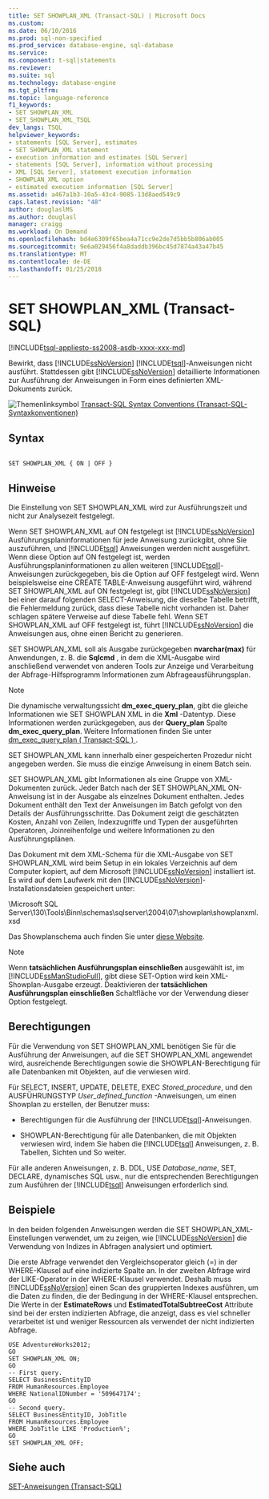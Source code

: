 ```yaml
---
title: SET SHOWPLAN_XML (Transact-SQL) | Microsoft Docs
ms.custom: 
ms.date: 06/10/2016
ms.prod: sql-non-specified
ms.prod_service: database-engine, sql-database
ms.service: 
ms.component: t-sql|statements
ms.reviewer: 
ms.suite: sql
ms.technology: database-engine
ms.tgt_pltfrm: 
ms.topic: language-reference
f1_keywords:
- SET SHOWPLAN_XML
- SET_SHOWPLAN_XML_TSQL
dev_langs: TSQL
helpviewer_keywords:
- statements [SQL Server], estimates
- SET SHOWPLAN_XML statement
- execution information and estimates [SQL Server]
- statements [SQL Server], information without processing
- XML [SQL Server], statement execution information
- SHOWPLAN_XML option
- estimated execution information [SQL Server]
ms.assetid: a467a1b3-10a5-43c4-9085-13d8aed549c9
caps.latest.revision: "48"
author: douglaslMS
ms.author: douglasl
manager: craigg
ms.workload: On Demand
ms.openlocfilehash: bd4e6309f65bea4a71cc9e2de7d5bb5b806ab005
ms.sourcegitcommit: 9e6a029456f4a8daddb396bc45d7874a43a47b45
ms.translationtype: MT
ms.contentlocale: de-DE
ms.lasthandoff: 01/25/2018
---
```

# <a name="set-showplanxml-transact-sql"></a>SET SHOWPLAN_XML (Transact-SQL)
[!INCLUDE[tsql-appliesto-ss2008-asdb-xxxx-xxx-md](../../includes/tsql-appliesto-ss2008-asdb-xxxx-xxx-md.md)]

  Bewirkt, dass [!INCLUDE[ssNoVersion](../../includes/ssnoversion-md.md)] [!INCLUDE[tsql](../../includes/tsql-md.md)]-Anweisungen nicht ausführt. Stattdessen gibt [!INCLUDE[ssNoVersion](../../includes/ssnoversion-md.md)] detaillierte Informationen zur Ausführung der Anweisungen in Form eines definierten XML-Dokuments zurück.  
 
 ![Themenlinksymbol](../../database-engine/configure-windows/media/topic-link.gif "Topic link icon") [Transact-SQL Syntax Conventions (Transact-SQL-Syntaxkonventionen)](../../t-sql/language-elements/transact-sql-syntax-conventions-transact-sql.md)  
  
## <a name="syntax"></a>Syntax  
  
```  
  
SET SHOWPLAN_XML { ON | OFF }  
```  
  
## <a name="remarks"></a>Hinweise  
 Die Einstellung von SET SHOWPLAN_XML wird zur Ausführungszeit und nicht zur Analysezeit festgelegt.  
  
 Wenn SET SHOWPLAN_XML auf ON festgelegt ist [!INCLUDE[ssNoVersion](../../includes/ssnoversion-md.md)] Ausführungsplaninformationen für jede Anweisung zurückgibt, ohne Sie auszuführen, und [!INCLUDE[tsql](../../includes/tsql-md.md)] Anweisungen werden nicht ausgeführt. Wenn diese Option auf ON festgelegt ist, werden Ausführungsplaninformationen zu allen weiteren [!INCLUDE[tsql](../../includes/tsql-md.md)]-Anweisungen zurückgegeben, bis die Option auf OFF festgelegt wird. Wenn beispielsweise eine CREATE TABLE-Anweisung ausgeführt wird, während SET SHOWPLAN_XML auf ON festgelegt ist, gibt [!INCLUDE[ssNoVersion](../../includes/ssnoversion-md.md)] bei einer darauf folgenden SELECT-Anweisung, die dieselbe Tabelle betrifft, die Fehlermeldung zurück, dass diese Tabelle nicht vorhanden ist. Daher schlagen spätere Verweise auf diese Tabelle fehl. Wenn SET SHOWPLAN_XML auf OFF festgelegt ist, führt [!INCLUDE[ssNoVersion](../../includes/ssnoversion-md.md)] die Anweisungen aus, ohne einen Bericht zu generieren.  
  
 SET SHOWPLAN_XML soll als Ausgabe zurückgegeben **nvarchar(max)** für Anwendungen, z. B. die **Sqlcmd** , in dem die XML-Ausgabe wird anschließend verwendet von anderen Tools zur Anzeige und Verarbeitung der Abfrage-Hilfsprogramm Informationen zum Abfrageausführungsplan.  
  
> [!NOTE]  
>  Die dynamische verwaltungssicht **dm_exec_query_plan**, gibt die gleiche Informationen wie SET SHOWPLAN XML in die **Xml** -Datentyp. Diese Informationen werden zurückgegeben, aus der **Query_plan** Spalte **dm_exec_query_plan**. Weitere Informationen finden Sie unter [dm_exec_query_plan &#40; Transact-SQL &#41; ](../../relational-databases/system-dynamic-management-views/sys-dm-exec-query-plan-transact-sql.md).  
  
 SET SHOWPLAN_XML kann innerhalb einer gespeicherten Prozedur nicht angegeben werden. Sie muss die einzige Anweisung in einem Batch sein.  
  
 SET SHOWPLAN_XML gibt Informationen als eine Gruppe von XML-Dokumenten zurück. Jeder Batch nach der SET SHOWPLAN_XML ON-Anweisung ist in der Ausgabe als einzelnes Dokument enthalten. Jedes Dokument enthält den Text der Anweisungen im Batch gefolgt von den Details der Ausführungsschritte. Das Dokument zeigt die geschätzten Kosten, Anzahl von Zeilen, Indexzugriffe und Typen der ausgeführten Operatoren, Joinreihenfolge und weitere Informationen zu den Ausführungsplänen.  
  
 Das Dokument mit dem XML-Schema für die XML-Ausgabe von SET SHOWPLAN_XML wird beim Setup in ein lokales Verzeichnis auf dem Computer kopiert, auf dem Microsoft [!INCLUDE[ssNoVersion](../../includes/ssnoversion-md.md)] installiert ist. Es wird auf dem Laufwerk mit den [!INCLUDE[ssNoVersion](../../includes/ssnoversion-md.md)]-Installationsdateien gespeichert unter:  
  
 \Microsoft SQL Server\130\Tools\Binn\schemas\sqlserver\2004\07\showplan\showplanxml.xsd  
  
 Das Showplanschema auch finden Sie unter [diese Website](http://go.microsoft.com/fwlink/?linkid=43100&clcid=0x409).  
  
> [!NOTE]  
>  Wenn **tatsächlichen Ausführungsplan einschließen** ausgewählt ist, im [!INCLUDE[ssManStudioFull](../../includes/ssmanstudiofull-md.md)], gibt diese SET-Option wird kein XML-Showplan-Ausgabe erzeugt. Deaktivieren der **tatsächlichen Ausführungsplan einschließen** Schaltfläche vor der Verwendung dieser Option festgelegt.  
  
## <a name="permissions"></a>Berechtigungen  
 Für die Verwendung von SET SHOWPLAN_XML benötigen Sie für die Ausführung der Anweisungen, auf die SET SHOWPLAN_XML angewendet wird, ausreichende Berechtigungen sowie die SHOWPLAN-Berechtigung für alle Datenbanken mit Objekten, auf die verwiesen wird.  
  
 Für SELECT, INSERT, UPDATE, DELETE, EXEC *Stored_procedure*, und den AUSFÜHRUNGSTYP *User_defined_function* -Anweisungen, um einen Showplan zu erstellen, der Benutzer muss:  
  
-   Berechtigungen für die Ausführung der [!INCLUDE[tsql](../../includes/tsql-md.md)]-Anweisungen.  
  
-   SHOWPLAN-Berechtigung für alle Datenbanken, die mit Objekten verwiesen wird, indem Sie haben die [!INCLUDE[tsql](../../includes/tsql-md.md)] Anweisungen, z. B. Tabellen, Sichten und So weiter.  
  
 Für alle anderen Anweisungen, z. B. DDL, USE *Database_name*, SET, DECLARE, dynamisches SQL usw., nur die entsprechenden Berechtigungen zum Ausführen der [!INCLUDE[tsql](../../includes/tsql-md.md)] Anweisungen erforderlich sind.  
  
## <a name="examples"></a>Beispiele  
 In den beiden folgenden Anweisungen werden die SET SHOWPLAN_XML-Einstellungen verwendet, um zu zeigen, wie [!INCLUDE[ssNoVersion](../../includes/ssnoversion-md.md)] die Verwendung von Indizes in Abfragen analysiert und optimiert.  
  
 Die erste Abfrage verwendet den Vergleichsoperator gleich (=) in der WHERE-Klausel auf eine indizierte Spalte an. In der zweiten Abfrage wird der LIKE-Operator in der WHERE-Klausel verwendet. Deshalb muss [!INCLUDE[ssNoVersion](../../includes/ssnoversion-md.md)] einen Scan des gruppierten Indexes ausführen, um die Daten zu finden, die der Bedingung in der WHERE-Klausel entsprechen. Die Werte in der **EstimateRows** und **EstimatedTotalSubtreeCost** Attribute sind bei der ersten indizierten Abfrage, die anzeigt, dass es viel schneller verarbeitet ist und weniger Ressourcen als verwendet der nicht indizierten Abfrage.  
  
```  
USE AdventureWorks2012;  
GO  
SET SHOWPLAN_XML ON;  
GO  
-- First query.  
SELECT BusinessEntityID   
FROM HumanResources.Employee  
WHERE NationalIDNumber = '509647174';  
GO  
-- Second query.  
SELECT BusinessEntityID, JobTitle  
FROM HumanResources.Employee  
WHERE JobTitle LIKE 'Production%';  
GO  
SET SHOWPLAN_XML OFF;  
```  
  
## <a name="see-also"></a>Siehe auch  
 [SET-Anweisungen &#40;Transact-SQL&#41;](../../t-sql/statements/set-statements-transact-sql.md)  
  
  

